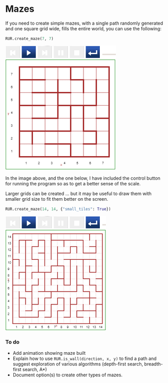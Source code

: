 # Mazes

If you need to create simple mazes, with a single path randomly generated and one square grid wide, fills the entire world, you can use the following:

```py
RUR.create_maze(7, 7)
```

![](/assets/maze_normal.png)

In the image above, and the one below, I have included the control button for running the program so as to get a better sense of the scale.

Larger grids can be created ... but it may be useful to draw them with smaller grid size to fit them better on the screen.

```py
RUR.create_maze(14, 14, {"small_tiles": True})
```

![](/assets/small_maze.png)

### To do

* Add animation showing maze built
* Explain how to use `RUR.is_wall(direction, x, y)` to find a path and suggest exploration of various algorithms \(depth-first search, breadth-first search, A\*\)
* Document option\(s\) to create other types of mazes.



